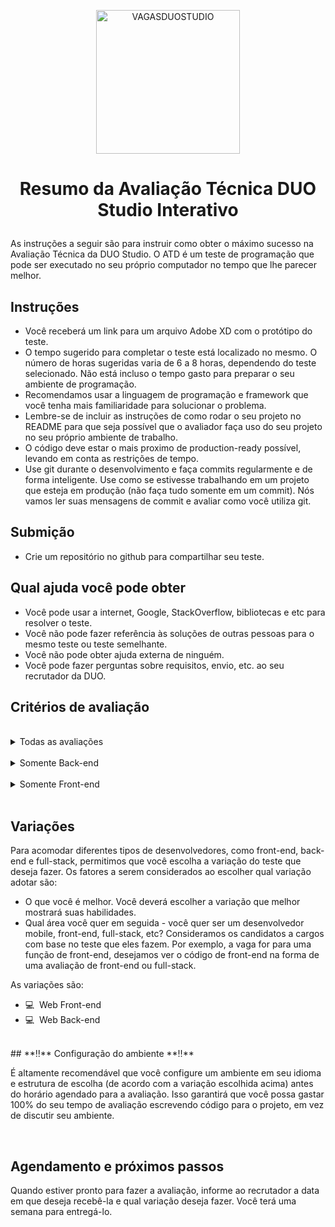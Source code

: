 <p align="center">
  <img src="https://avatars.githubusercontent.com/u/83074461?s=400&u=367a47fdd3776558ed199f18f4d8ac53dcf163b3&v=4" alt="VAGASDUOSTUDIO" width="230" />
</p>

<h1>
<p align="center">
Resumo da Avaliação Técnica DUO Studio Interativo
</p>
</h1>

As instruções a seguir são para instruir como obter o máximo sucesso na Avaliação Técnica da DUO Studio. O ATD é um teste de programação que pode ser executado no seu próprio computador no tempo que lhe parecer melhor.

## Instruções

- Você receberá um link para um arquivo Adobe XD com o protótipo do teste.
- O tempo sugerido para completar o teste está localizado no mesmo. O número de horas sugeridas varia de 6 a 8 horas, dependendo do teste selecionado. Não está incluso o tempo gasto para preparar o seu ambiente de programação.
- Recomendamos usar a linguagem de programação e framework que você tenha mais familiaridade para solucionar o problema.
- Lembre-se de incluir as instruções de como rodar o seu projeto no README para que seja possível que o avaliador faça uso do seu projeto no seu próprio ambiente de trabalho.
- O código deve estar o mais proximo de production-ready possível, levando em conta as restrições de tempo.
- Use git durante o desenvolvimento e faça commits regularmente e de forma inteligente. Use como se estivesse trabalhando em um projeto que esteja em produção (não faça tudo somente em um commit). Nós vamos ler suas mensagens de commit e avaliar como você utiliza git.

## Submição

- Crie um repositório no github para compartilhar seu teste.

## Qual ajuda você pode obter

- Você pode usar a internet, Google, StackOverflow, bibliotecas e etc para resolver o teste.
- Você não pode fazer referência às soluções de outras pessoas para o mesmo teste ou teste semelhante.
- Você não pode obter ajuda externa de ninguém.
- Você pode fazer perguntas sobre requisitos, envio, etc. ao seu recrutador da DUO.

## Critérios de avaliação

<br/>
<details>
  <summary>Todas as avaliações</summary>
  
  - ### Cumprindo requisitos
    - 'Caminho feliz': garante sua execução e vai que funcionará no seu fluxo de exceção. 
      > No contexto de software ou modelagem de informações, um caminho feliz é um cenário padrão sem condições excepcionais ou de erro.
    - Prever 'corner cases': ocorre fora dos parâmetros operacionais normais, especificamente quando várias variáveis ​​ou condições ambientais estão simultaneamente em níveis extremos, mesmo que cada parâmetro esteja dentro da faixa especificada para esse parâmetro.
  - ### Escolhas de arquitetura
    - Estruturação de endpoints da API (métodos, paths, parâmetros)
    - Design patterns (service layers, repositories, mediators, builders, etc)
    - Organização de Módulos/pastas
    - Tecnologias (frameworks, libraries, database)
    - Gargalos de escalabilidade
  - ### Limpeza do código
    - Consistência geral de patterns (nomeclatura, organização)
    - Presença de práticas de 'código limpo'
    - 'Cheiro de código' (aninhamento de instrução condicional, valores fixos codificados, duplicação, complexidade de métodos, retornos inconsistentes, etc.)
    - Nomenclatura de variáveis ​​e métodos (legibilidade)
  - ### Uso das melhores práticas
    - Organização do projeto
    - Gerenciamento de dependências
    - Recomendações do framework e uso de recursos integrados
    - Gerenciamento de configurações
    - Controle de versão (git commits, mensagens)
  - ### Qualidade do conteúdo escrito (comentários de código, README)
    - Seções obrigatórias no README de acordo com a descrição do projeto
    - Instruções claras para executar o projeto
    - Documentação de Endpoints

</details>
<br/>
<details>
  <summary>Somente Back-end</summary>
  
  - ### Eficiência das consultas ao banco de dados
    - Uso de ORM
    - Estratégia de paginação
    - Cláusulas de junção SQL
    - Higienização de entrada do usuário
  - ### Testes unitários _(não obrigatório)_
    - Cobertura
    - Tipos escolhidos
    - Organização de suítes
    - Cenários e afirmações escolhidos
</details>
<br/>
<details>
  <summary>Somente Front-end</summary>
  
  - ### UX
    - UX deve ser razoavelmente bom
    - Cores, estilo, tipografia, etc não são importantes, desde que a aplicação seja utilizável
  - ### Testes unitários _(não obrigatório)_
    - Cobertura
    - Tipos escolhidos
    - Organização de suítes
    - Cenários e afirmações escolhidos
</details>

<br/>

## Variações

Para acomodar diferentes tipos de desenvolvedores, como front-end, back-end e full-stack, permitimos que você escolha a variação do teste que deseja fazer. Os fatores a serem considerados ao escolher qual variação adotar são:

- O que você é melhor. Você deverá escolher a variação que melhor mostrará suas habilidades.
- Qual área você quer em seguida - você quer ser um desenvolvedor mobile, front-end, full-stack, etc? Consideramos os candidatos a cargos com base no teste que eles fazem. Por exemplo, a vaga for para uma função de front-end, desejamos ver o código de front-end na forma de uma avaliação de front-end ou full-stack.

As variações são:

- 💻  Web Front-end
- 💻  Web Back-end
<br/>
## **‼** Configuração do ambiente **‼**

É altamente recomendável que você configure um ambiente em seu idioma e estrutura de escolha (de acordo com a variação escolhida acima) antes do horário agendado para a avaliação. Isso garantirá que você possa gastar 100% do seu tempo de avaliação escrevendo código para o projeto, em vez de discutir seu ambiente.

<br/>

## Agendamento e próximos passos

Quando estiver pronto para fazer a avaliação, informe ao recrutador a data em que deseja recebê-la e qual variação deseja fazer. Você terá uma semana para entregá-lo.
